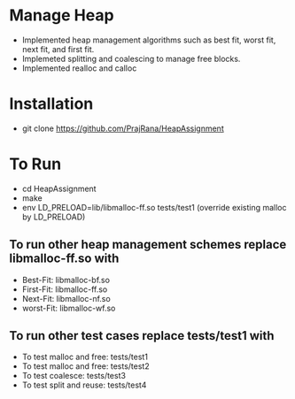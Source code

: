 # Manage Heap
+ Implemented heap management algorithms such as best fit, worst fit, next fit, and first fit. 
+ Implemeted splitting and coalescing to manage free blocks. 
+ Implemented realloc and calloc

# Installation
+ git clone https://github.com/PrajRana/HeapAssignment

# To Run
+ cd HeapAssignment
+ make
+ env LD_PRELOAD=lib/libmalloc-ff.so tests/test1  (override existing malloc by LD_PRELOAD)
 ## To run other heap management schemes replace libmalloc-ff.so with
  + Best-Fit: libmalloc-bf.so
  + First-Fit: libmalloc-ff.so
  + Next-Fit: libmalloc-nf.so
  + worst-Fit: libmalloc-wf.so
 ## To run other test cases replace tests/test1 with
 + To test malloc and free: tests/test1
 + To test malloc and free: tests/test2
 + To test coalesce: tests/test3
 + To test split and reuse: tests/test4
  



